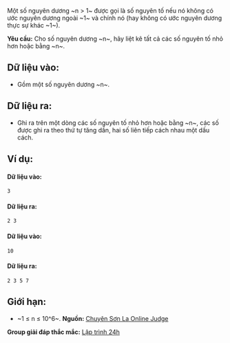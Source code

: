 Một số nguyên dương ~n > 1~ được gọi là số nguyên tố nếu nó không có ước nguyên dương ngoài ~1~ và chính nó (hay không có ước nguyên dương thực sự khác ~1~).

**Yêu cầu:** Cho số nguyên dương ~n~, hãy liệt kê tất cả các số nguyên tố nhỏ hơn hoặc bằng ~n~.

## Dữ liệu vào:
- Gồm một số nguyên dương ~n~.

## Dữ liệu ra:
- Ghi ra trên một dòng các số nguyên tố nhỏ hơn hoặc bằng ~n~, các số được ghi ra theo thứ tự tăng dần, hai số liên tiếp cách nhau một dấu cách.

## Ví dụ:
#### Dữ liệu vào:
```
3
```

#### Dữ liệu ra:
```
2 3
```

#### Dữ liệu vào:
```
10
```

#### Dữ liệu ra:
```
2 3 5 7
```

## Giới hạn:
- ~1 ≤ n ≤ 10^6~.
**Nguồn:** [Chuyên Sơn La Online Judge](http://csloj.ddns.net/)

**Group giải đáp thắc mắc:** [Lập trình 24h](https://www.facebook.com/groups/1386904321519984)